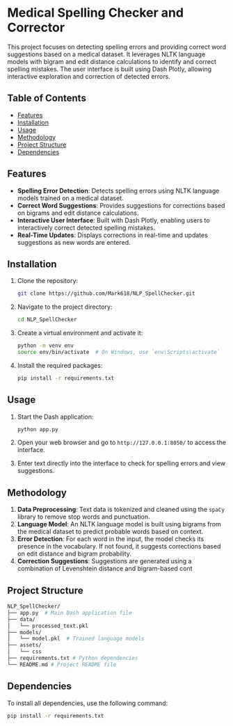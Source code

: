 # Medical Spelling Checker and Corrector

This project focuses on detecting spelling errors and providing correct word suggestions based on a medical dataset. It leverages NLTK language models with bigram and edit distance calculations to identify and correct spelling mistakes. The user interface is built using Dash Plotly, allowing interactive exploration and correction of detected errors.

## Table of Contents
- [Features](#features)
- [Installation](#installation)
- [Usage](#usage)
- [Methodology](#methodology)
- [Project Structure](#project-structure)
- [Dependencies](#dependencies)

## Features
- **Spelling Error Detection**: Detects spelling errors using NLTK language models trained on a medical dataset.
- **Correct Word Suggestions**: Provides suggestions for corrections based on bigrams and edit distance calculations.
- **Interactive User Interface**: Built with Dash Plotly, enabling users to interactively correct detected spelling mistakes.
- **Real-Time Updates**: Displays corrections in real-time and updates suggestions as new words are entered.

## Installation

1. Clone the repository:
    ```bash
    git clone https://github.com/Mark618/NLP_SpellChecker.git
    ```
2. Navigate to the project directory:
    ```bash
    cd NLP_SpellChecker
    ```
3. Create a virtual environment and activate it:
    ```bash
    python -m venv env
    source env/bin/activate  # On Windows, use `env\Scripts\activate`
    ```
4. Install the required packages:
    ```bash
    pip install -r requirements.txt
    ```

## Usage

1. Start the Dash application:
    ```bash
    python app.py
    ```
2. Open your web browser and go to `http://127.0.0.1:8050/` to access the interface.

3. Enter text directly into the interface to check for spelling errors and view suggestions.

## Methodology

1. **Data Preprocessing**: Text data is tokenized and cleaned using the `spaCy` library to remove stop words and punctuation.
2. **Language Model**: An NLTK language model is built using bigrams from the medical dataset to predict probable words based on context.
3. **Error Detection**: For each word in the input, the model checks its presence in the vocabulary. If not found, it suggests corrections based on edit distance and bigram probability.
4. **Correction Suggestions**: Suggestions are generated using a combination of Levenshtein distance and bigram-based cont

## Project Structure
```bash
NLP_SpellChecker/  
├── app.py  # Main Dash application file  
├── data/  
│   └── processed_text.pkl  
├── models/  
│   └── model.pkl  # Trained language models
├── assets/  
│   └── css
├── requirements.txt # Python dependencies
└── README.md # Project README file   
```
## Dependencies  
To install all dependencies, use the following command:

```bash
pip install -r requirements.txt
